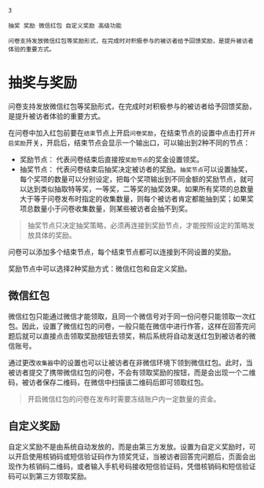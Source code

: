 ```index
3
```

```tag
抽奖 奖励 微信红包 自定义奖励 高级功能
```
```summary
问卷支持发放微信红包等奖励形式，在完成时对积极参与的被访者给予回馈奖励，是提升被访者体验的重要方式。
```
# 抽奖与奖励

问卷支持发放微信红包等奖励形式，在完成时对积极参与的被访者给予回馈奖励，是提升被访者体验的重要方式。

在问卷中加入红包前要在`结束`节点上开启`问卷奖励`，在结束节点的设置中点击打开`开启奖励`开关，开启后，结束节点会显示一个输出口，可以输出到2种不同的节点：
+ 奖励节点：
代表问卷结束后直接按`奖励节点`的奖金设置领奖。
+ 抽奖节点：
代表问卷结束后抽奖决定被访者的奖励。`抽奖节点`可以设置抽奖，每个奖项的数量可以分别设定，把每个奖项输出到不同金额的奖励节点，就可以达到类似抽取特等奖，一等奖，二等奖的抽奖效果。如果所有奖项的总数量大于等于问卷发布时指定的收集数量，则每个被访者肯定都能抽到奖；如果奖项总数量小于问卷收集数量，则某些被访者会抽不到奖。
> 抽奖节点只决定抽奖策略，必须再连接到奖励节点，才能按照设定的策略发放具体的奖励。

问卷可以添加多个结束节点，每个结束节点都可以连接到不同设置的奖励。

奖励节点中可以选择2种奖励方式：微信红包和自定义奖励。

## 微信红包
微信红包只能通过微信才能领取，且同一个微信号对于同一份问卷只能领取一次红包。因此，设置了微信红包的问卷，一般只能在微信中进行作答，这样在回答完问题后就可以直接点击领取奖励按钮去领奖，稍后系统将自动发送红包到被访者的微信账号。

通过更改`收集器`中的设置也可以让被访者在非微信环境下领到微信红包。此时，当被访者提交了携带微信红包的问卷，不会有领取奖励的按钮，而是会出现一个二维码，被访者保存二维码，在微信中扫描该二维码后即可领取红包。

> 开启微信红包的问卷在发布时需要冻结账户内一定数量的资金。

## 自定义奖励
自定义奖励不是由系统自动发放的，而是由第三方发放。设置为自定义奖励时，可以开启使用核销码或短信验证码作为领奖凭证，当被访者回答完问题后，页面会出现作为核销码二维码，或者输入手机号码接收短信验证码，凭借核销码和短信验证码可以到第三方领取奖励。
